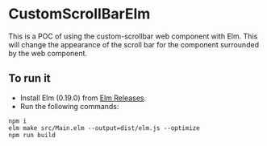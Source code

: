 # CustomScrollBarElm

This is a POC of using the custom-scrollbar web component with Elm. This will change the appearance of the scroll bar for the component surrounded by the web component.

## To run it
- Install Elm (0.19.0) from [Elm Releases](https://github.com/elm/compiler/releases).
- Run the following commands:
```
npm i
elm make src/Main.elm --output=dist/elm.js --optimize
npm run build
```
